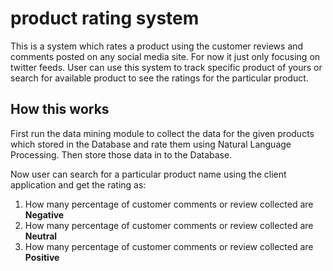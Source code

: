 # product rating system

This is a system which rates a product using the customer reviews and comments posted on any social media site. 
For now it just only focusing on twitter feeds. User can use this system to track specific product of yours or
search for available product to see the ratings for the particular product.

## How this works

First run the data mining module to collect the data for the given products which stored in the Database
and rate them using Natural Language Processing. Then store those data in to the Database.

Now user can search for a particular product name using the client application and get the rating as:

1. How many percentage of customer comments or review collected are <b>Negative</b>
2. How many percentage of customer comments or review collected are <b>Neutral</b>
3. How many percentage of customer comments or review collected are <b>Positive</b>
